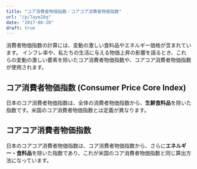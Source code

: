 ```yaml
---
title: "コア消費者物価指数／コアコア消費者物価指数"
url: "/p/7aye28q"
date: "2017-08-20"
draft: true
---
```


消費者物価指数の計算には、変動の激しい食料品やエネルギー価格が含まれています。
インフレ率や、私たちの生活に与える物価上昇の影響を語るとき、これらの変動の激しい要素を除いたコア消費者物価指数や、コアコア消費者物価指数が使用されます。


コア消費者物価指数 (Consumer Price Core Index)
----

日本のコア消費者物価指数は、全体の消費者物価指数から、**生鮮食料品**を除いた指数です。米国のコア消費者物価指数とは定義が異なります。


コアコア消費者物価指数
----

日本のコアコア消費者物価指数は、コア消費者物価指数から、さらに**エネルギー・食料品**を除いた指数であり、これが米国のコア消費者物価指数と同じ算出方法になっています。

